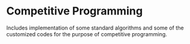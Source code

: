# Competitive Programming
 Includes implementation of some standard algorithms and some of the customized codes for the purpose of competitive programming.
